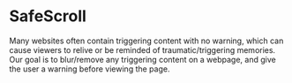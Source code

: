 # SafeScroll
Many websites often contain triggering content with no warning, which can cause viewers to relive or be reminded of traumatic/triggering memories. Our goal is to blur/remove any triggering content on a webpage, and give the user a warning before viewing the page.
